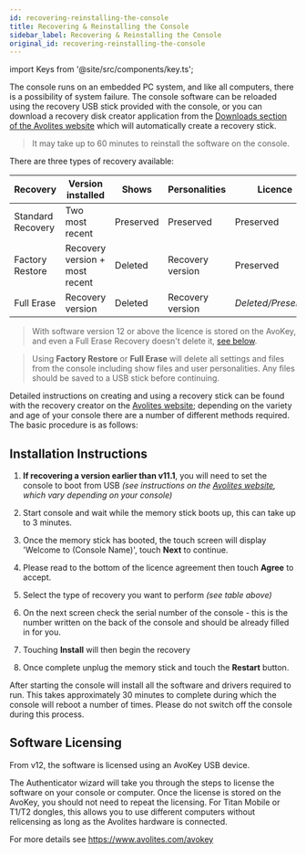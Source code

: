 ```yaml
---
id: recovering-reinstalling-the-console
title: Recovering & Reinstalling the Console
sidebar_label: Recovering & Reinstalling the Console
original_id: recovering-reinstalling-the-console
---
```


import Keys from '@site/src/components/key.ts';

The console runs on an embedded PC system, and like all computers, there
is a possibility of system failure. The console software can be reloaded
using the recovery USB stick provided with the console, or you can
download a recovery disk creator application from the [Downloads section of
the Avolites website](https://www.avolites.com/software/latest-version) which will automatically create a recovery stick.

> It may take up to 60 minutes to reinstall the software on the console.

There are three types of recovery available:

Recovery | Version installed | Shows | Personalities | Licence
---|---|---|---|---
Standard Recovery | Two most recent | Preserved |Preserved | Preserved
Factory Restore | Recovery version + most recent | Deleted | Recovery version | Preserved
Full Erase | Recovery version | Deleted | Recovery version| *Deleted/Preserved*

> With software version 12 or above the licence is stored on the AvoKey, and
  even a Full Erase Recovery doesn't delete it, [see below](#software-licensing).

> Using **Factory Restore** or **Full Erase** will delete all settings and files from the console including show files and user personalities. Any files should be saved to a USB stick before continuing.

Detailed instructions on creating and using a recovery stick can be
found with the recovery creator on the [Avolites website](https://www.avolites.com/software/); depending on
the variety and age of your console there are a number of different
methods required. The basic procedure is as follows:

Installation Instructions
-------------------------

1. **If recovering a version earlier than v11.1**, you will need to set the
console to boot from USB *(see instructions on the [Avolites website](https://www.avolites.com/software/),
which vary depending on your console)*

2. Start console and wait while the memory stick boots up, this can
take up to 3 minutes.

3. Once the memory stick has booted, the touch screen will display
\'Welcome to (Console Name)\', touch **Next** to continue.

4. Please read to the bottom of the licence agreement then touch **Agree**
to accept.

5. Select the type of recovery you want to perform *(see table above)*

6. On the next screen check the serial number of the console - this is
the number written on the back of the console and should be already
filled in for you.

7. Touching **Install** will then begin the recovery

8. Once complete unplug the memory stick and touch the **Restart** button.

After starting the console will install all the software and drivers
required to run. This takes approximately 30 minutes to complete during
which the console will reboot a number of times. Please do not switch
off the console during this process.

Software Licensing
------------------

From v12, the software is licensed using an AvoKey USB device.

The Authenticator wizard will take you through the steps to license the
software on your console or computer. Once the license is stored on the
AvoKey, you should not need to repeat the licensing. For Titan Mobile or
T1/T2 dongles, this allows you to use different computers without
relicensing as long as the Avolites hardware is connected.

For more details see https://www.avolites.com/avokey

[](https://youtu.be/86PcC0OzL7E "Licensing")
